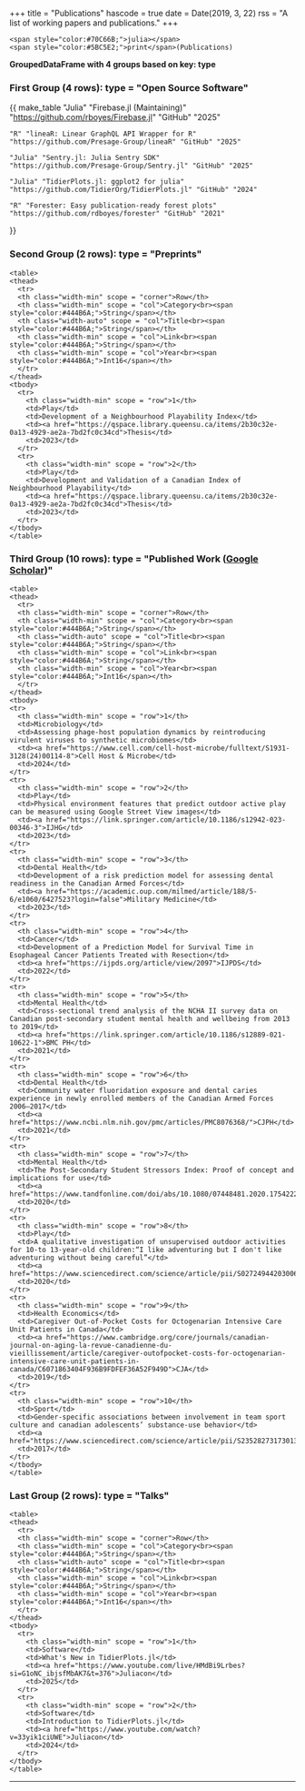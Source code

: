 +++
title = "Publications"
hascode = true
date = Date(2019, 3, 22)
rss = "A list of working papers and publications."
+++

~~~
<span style="color:#70C66B;">julia></span>
<span style="color:#5BC5E2;">print</span>(Publications)
~~~

**GroupedDataFrame with 4 groups based on key: type**

### First Group (4 rows): type = "Open Source Software"

{{ make_table 
    "Julia" "Firebase.jl (Maintaining)"
    "https://github.com/rboyes/Firebase.jl" "GitHub" "2025"

    "R" "lineaR: Linear GraphQL API Wrapper for R" 
    "https://github.com/Presage-Group/lineaR" "GitHub" "2025"

    "Julia" "Sentry.jl: Julia Sentry SDK" 
    "https://github.com/Presage-Group/Sentry.jl" "GitHub" "2025"

    "Julia" "TidierPlots.jl: ggplot2 for julia" 
    "https://github.com/TidierOrg/TidierPlots.jl" "GitHub" "2024"

    "R" "Forester: Easy publication-ready forest plots"
    "https://github.com/rdboyes/forester" "GitHub" "2021"
}}

### Second Group (2 rows): type = "Preprints"

~~~
<table>
<thead>
  <tr>
  <th class="width-min" scope = "corner">Row</th>
  <th class="width-min" scope = "col">Category<br><span style="color:#444B6A;">String</span></th>
  <th class="width-auto" scope = "col">Title<br><span style="color:#444B6A;">String</span></th>
  <th class="width-min" scope = "col">Link<br><span style="color:#444B6A;">String</span></th>
  <th class="width-min" scope = "col">Year<br><span style="color:#444B6A;">Int16</span></th>
  </tr>
</thead>
<tbody>
  <tr>
    <th class="width-min" scope = "row">1</th>
    <td>Play</td>
    <td>Development of a Neighbourhood Playability Index</td>
    <td><a href="https://qspace.library.queensu.ca/items/2b30c32e-0a13-4929-ae2a-7bd2fc0c34cd">Thesis</td>
    <td>2023</td>
  </tr>
  <tr>
    <th class="width-min" scope = "row">2</th>
    <td>Play</td>
    <td>Development and Validation of a Canadian Index of Neighbourhood Playability</td>
    <td><a href="https://qspace.library.queensu.ca/items/2b30c32e-0a13-4929-ae2a-7bd2fc0c34cd">Thesis</td>
    <td>2023</td>
  </tr>
</tbody>
</table>
~~~

### Third Group (10 rows): type = "Published Work ([Google Scholar](https://scholar.google.ca/citations?hl=en&user=T7SV6T0AAAAJ&view_op=list_works&sortby=pubdate))"

~~~
<table>
<thead>
  <tr>
  <th class="width-min" scope = "corner">Row</th>
  <th class="width-min" scope = "col">Category<br><span style="color:#444B6A;">String</span></th>
  <th class="width-auto" scope = "col">Title<br><span style="color:#444B6A;">String</span></th>
  <th class="width-min" scope = "col">Link<br><span style="color:#444B6A;">String</span></th>
  <th class="width-min" scope = "col">Year<br><span style="color:#444B6A;">Int16</span></th>
  </tr>
</thead>
<tbody>
<tr>
  <th class="width-min" scope = "row">1</th>
  <td>Microbiology</td>
  <td>Assessing phage-host population dynamics by reintroducing virulent viruses to synthetic microbiomes</td>
  <td><a href="https://www.cell.com/cell-host-microbe/fulltext/S1931-3128(24)00114-8">Cell Host & Microbe</td>
  <td>2024</td>
</tr>
<tr>
  <th class="width-min" scope = "row">2</th>
  <td>Play</td>
  <td>Physical environment features that predict outdoor active play can be measured using Google Street View images</td>
  <td><a href="https://link.springer.com/article/10.1186/s12942-023-00346-3">IJHG</td>
  <td>2023</td>
</tr>
<tr>
  <th class="width-min" scope = "row">3</th>
  <td>Dental Health</td>
  <td>Development of a risk prediction model for assessing dental readiness in the Canadian Armed Forces</td>
  <td><a href="https://academic.oup.com/milmed/article/188/5-6/e1060/6427523?login=false">Military Medicine</td>
  <td>2023</td>
</tr>
<tr>
  <th class="width-min" scope = "row">4</th>
  <td>Cancer</td>
  <td>Development of a Prediction Model for Survival Time in Esophageal Cancer Patients Treated with Resection</td>
  <td><a href="https://ijpds.org/article/view/2097">IJPDS</td>
  <td>2022</td>
</tr>
<tr>
  <th class="width-min" scope = "row">5</th>
  <td>Mental Health</td>
  <td>Cross-sectional trend analysis of the NCHA II survey data on Canadian post-secondary student mental health and wellbeing from 2013 to 2019</td>
  <td><a href="https://link.springer.com/article/10.1186/s12889-021-10622-1">BMC PH</td>
  <td>2021</td>
</tr>
<tr>
  <th class="width-min" scope = "row">6</th>
  <td>Dental Health</td>
  <td>Community water fluoridation exposure and dental caries experience in newly enrolled members of the Canadian Armed Forces 2006–2017</td>
  <td><a href="https://www.ncbi.nlm.nih.gov/pmc/articles/PMC8076368/">CJPH</td>
  <td>2021</td>
</tr>
<tr>
  <th class="width-min" scope = "row">7</th>
  <td>Mental Health</td>
  <td>The Post-Secondary Student Stressors Index: Proof of concept and implications for use</td>
  <td><a href="https://www.tandfonline.com/doi/abs/10.1080/07448481.2020.1754222">JACS</td>
  <td>2020</td>
</tr>
<tr>
  <th class="width-min" scope = "row">8</th>
  <td>Play</td>
  <td>A qualitative investigation of unsupervised outdoor activities for 10-to 13-year-old children:“I like adventuring but I don't like adventuring without being careful”</td>
  <td><a href="https://www.sciencedirect.com/science/article/pii/S0272494420300633">JEP</td>
  <td>2020</td>
</tr>
<tr>
  <th class="width-min" scope = "row">9</th>
  <td>Health Economics</td>
  <td>Caregiver Out-of-Pocket Costs for Octogenarian Intensive Care Unit Patients in Canada</td>
  <td><a href="https://www.cambridge.org/core/journals/canadian-journal-on-aging-la-revue-canadienne-du-vieillissement/article/caregiver-outofpocket-costs-for-octogenarian-intensive-care-unit-patients-in-canada/C6071863404F936B9FDFEF36A52F949D">CJA</td>
  <td>2019</td>
</tr>
<tr>
  <th class="width-min" scope = "row">10</th>
  <td>Sport</td>
  <td>Gender-specific associations between involvement in team sport culture and canadian adolescents’ substance-use behavior</td>
  <td><a href="https://www.sciencedirect.com/science/article/pii/S2352827317301398">SSMPH</td>
  <td>2017</td>
</tr>
</tbody>
</table>
~~~

### Last Group (2 rows): type = "Talks"

~~~
<table>
<thead>
  <tr>
  <th class="width-min" scope = "corner">Row</th>
  <th class="width-min" scope = "col">Category<br><span style="color:#444B6A;">String</span></th>
  <th class="width-auto" scope = "col">Title<br><span style="color:#444B6A;">String</span></th>
  <th class="width-min" scope = "col">Link<br><span style="color:#444B6A;">String</span></th>
  <th class="width-min" scope = "col">Year<br><span style="color:#444B6A;">Int16</span></th>
  </tr>
</thead>
<tbody>
  <tr>
    <th class="width-min" scope = "row">1</th>
    <td>Software</td>
    <td>What's New in TidierPlots.jl</td>
    <td><a href="https://www.youtube.com/live/HMdBi9Lrbes?si=G1oNC_ibjsfMbAK7&t=376">Juliacon</td>
    <td>2025</td>
  </tr>
  <tr>
    <th class="width-min" scope = "row">2</th>
    <td>Software</td>
    <td>Introduction to TidierPlots.jl</td>
    <td><a href="https://www.youtube.com/watch?v=33yik1ciUWE">Juliacon</td>
    <td>2024</td>
  </tr>
</tbody>
</table>
~~~


---
